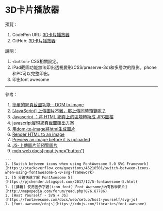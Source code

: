 # 3D卡片播放器

預覽：

1. CodePen URL: [3D卡片播放器](https://codepen.io/april808/pen/mdKeqRB)
1. GitHub: [3D卡片播放器](./dist/index.html)

說明：

1. `<button>` CSS相關設定。
1. iPad截圖功能無法印出透視變形(CSS/preserve-3d)和多層次的陰影。phone和PC可以完整印出。
1. 印出font awesome

---
參考：
  1. [簡單的網頁截圖功能 – DOM to Image](https://www.letswrite.tw/dom-to-image/)
  1. [[JavaScript] 上傳圖片不難，那上傳同時預覽呢？](https://progressbar.tw/posts/47")
  1. [Javascript ：將 HTML 網頁上的區塊轉換成 JPG圖檔 ](https://mnya.tw/cc/word/1573.html)
  2. [javascript實現網頁截圖匯出方案](https://iter01.com/633589.html)
  3. [用dom-to-image將html生成圖片](https://codertw.com/%E5%89%8D%E7%AB%AF%E9%96%8B%E7%99%BC/2170/)
  4. [Render HTML to an image](https://stackoverflow.com/questions/10721884/render-html-to-an-image)
  5. [Preview an image before it is uploaded](https://stackoverflow.com/questions/4459379/preview-an-image-before-it-is-uploaded)
  6. [JS-上傳圖片前預覽圖片](https://ithelp.ithome.com.tw/articles/10212859?sc=rss.qu)
  7. [mdn web docs[input type=“button”]](https://developer.mozilla.org/en-US/docs/Web/HTML/Element/input/button)
	
	---
	1. [Switch between icons when using FontAwesome 5.0 SVG Framework](https://stackoverflow.com/questions/46210501/switch-between-icons-when-using-fontawesome-5-0-svg-framework)
	1. [5 分鐘快速了解 FontAwesome 5](https://pjchender.blogspot.com/2017/12/5-fontawesome-5.html)
	1. [[講義] 使用圖示字體(icon font) Font Awesome/內有教學影片](http://mepopedia.com/forum/read.php?876,87786)
	1. [Host Yourself - SVG + JS](https://fontawesome.com/docs/web/setup/host-yourself/svg-js)
	1. [font-awesome/cdnjs](https://cdnjs.com/libraries/font-awesome)